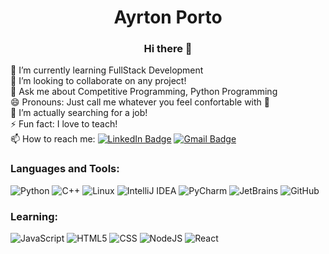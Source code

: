 <h1 align="center">Ayrton Porto</h1>
<h3 align="center">Hi there 👋</h3>

:book: I’m currently learning FullStack Development <br>
👯 I’m looking to collaborate on any project! <br>
💬 Ask me about Competitive Programming, Python Programming <br>
😄 Pronouns: Just call me whatever you feel confortable with :purple_heart: <br>
🔭 I’m actually searching for a job! <br>
⚡ Fun fact: I love to teach! <br>
📫 How to reach me: [![LinkedIn Badge](https://img.shields.io/badge/AyrtonPorto-blue?style=flat-square&logo=linkedin)](https://www.linkedin.com/in/ayrton-m-333b5b120) [![Gmail Badge](https://img.shields.io/badge/-ayrton.porto@academico.ifpb.edu.br-c14438?style=flat-square&logo=Gmail&logoColor=white)](mailto:ayrton.porto@academico.edu.br) <br>

<h3>Languages and Tools:</h3>

![Python](https://img.shields.io/badge/Python-3776AB?style=for-the-badge&logo=python&logoColor=white)
![C++](https://img.shields.io/badge/C++-00599C?style=for-the-badge&logo=c%2B%2B&logoColor=white)
![Linux](https://img.shields.io/badge/Linux-FCC624?style=for-the-badge&logo=linux&logoColor=black)
![IntelliJ IDEA](https://img.shields.io/badge/IntelliJ%20Idea-000000?style=for-the-badge&logo=intellij+idea&logoColor=white)
![PyCharm](https://img.shields.io/badge/PyCharm-000000?style=for-the-badge&logo=pycharm&logoColor=white)
![JetBrains](https://img.shields.io/badge/JetBrains-000000?style=for-the-badge&logo=jetbrains&logoColor=white)
![GitHub](https://img.shields.io/badge/GitHub-000000?style=for-the-badge&logo=github&logoColor=white)

<h3>Learning:</h3>

![JavaScript](https://img.shields.io/badge/JavaScript-F7DF1E?style=for-the-badge&logo=javascript&logoColor=black)
![HTML5](https://img.shields.io/badge/HTML5-E34F26?style=for-the-badge&logo=html5&logoColor=white)
![CSS](https://img.shields.io/badge/CSS-1572B6?style=for-the-badge&logo=css3&logoColor=white)
![NodeJS](https://img.shields.io/badge/-Node.js-339933?style=for-the-badge&logo=node.js&logoColor=white)
![React](https://img.shields.io/badge/React-61DAFB?style=for-the-badge&logo=react&logoColor=black)
